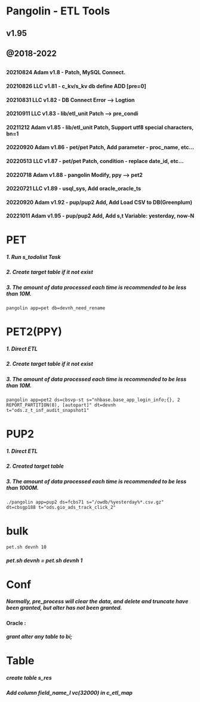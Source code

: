 # Pangolin - ETL Tools
##
##    v1.95
##    @2018-2022
##
#### 20210824  Adam        v1.8  - Patch, MySQL Connect.
#### 20210826  LLC         v1.81 - c_kv/s_kv db define ADD [pre=0]
#### 20210831  LLC         v1.82 - DB Connect Error --> Logtion
#### 20210911  LLC         v1.83 - lib/etl_unit Patch --> pre_condi
#### 20211212  Adam        v1.85 - lib/etl_unit Patch, Support utf8 special characters, bn=1
#### 20220920  Adam        v1.86 - pet/pet Patch, Add parameter - proc_name, etc...
#### 20220513  LLC         v1.87 - pet/pet Patch, condition - replace date_id, etc...
#### 20220718  Adam        v1.88 - pangolin Modify, ppy --> pet2
#### 20220721  LLC         v1.89 - usql_sys, Add oracle_oracle_ts
#### 20220920  Adam        v1.92 - pup/pup2 Add, Add Load CSV to DB(Greenplum)
#### 20221011  Adam        v1.95 - pup/pup2 Add, Add s,t Variable: yesterday, now-N
####


# PET
##### 1. Run s_todolist Task
##### 2. Create target table if it not exist
##### 3. The amount of data processed each time is recommended to be less than 10M.

`pangolin app=pet db=devnh_need_rename`



# PET2(PPY)
##### 1. Direct ETL
##### 2. Create target table if it not exist
##### 3. The amount of data processed each time is recommended to be less than 10M.

`pangolin app=pet2 ds=cbsvp-st s="nhbase.base_app_login_info;{}, 2 REPORT_PARTITION(8), [autopart]" dt=devnh t="ods.z_t_inf_audit_snapshot1"`



# PUP2
##### 1. Direct ETL
##### 2. Created target table
##### 3. The amount of data processed each time is recommended to be less than 1000M.

`./pangolin app=pup2 ds=fcbs71 s="/owdb/%yesterday%*.csv.gz" dt=cbsgp188 t="ods.gio_ads_track_click_2"`



# bulk
`pet.sh devnh 10`
##### pet.sh devnh = pet.sh devnh 1

# Conf
##### Normally, pre_process will clear the data, and delete and truncate have been granted, but alter has not been granted.
#### Oracle :
#####   grant alter any table to bi;

# Table
##### create table s_res
##### Add column field_name_l vc(32000) in c_etl_map
